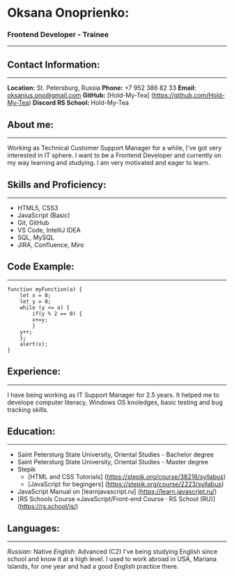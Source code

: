 # Oksana Onoprienko:
### Frontend Developer - Trainee
***********
## Contact Information:
**************
**Location:** St. Petersburg, Russia
**Phone:** +7 952 386 82 33
**Email:** oksanius.ono@gmail.com
**GitHub:** [Hold-My-Tea] (https://github.com/Hold-My-Tea)
**Discord RS School:** Hold-My-Tea
## About me:
*******************
Working as Technical Customer Support Manager for a while, I've got very interested in IT sphere. I want to be a Frontend Developer and currently on my way learning and studying. I am very motivated and eager to learn.
## Skills and Proficiency:
*********************
* HTML5, CSS3
* JavaScript (Basic)
* Git, GitHub
* VS Code, IntelliJ IDEA
* SQL, MySQL
* JIRA, Confluence, Miro
## Code Example:
***********************
```
function myFunction(a) {
    let x = 0;
    let y = 0;
    while (y <= a) {
	    if(y % 2 == 0) {
   	    x+=y;
	    }
 	y++;
    };
    alert(x);
}
```
## Experience:
*************************
I have being working as IT Support Manager for 2.5 years. It helped me to develope computer literacy, Windows OS knoledges, basic testing and bug tracking skills.
## Education:
*************************
* Saint Petersturg State University, Oriental Studies - Bachelor degree
* Saint Petersturg State University, Oriental Studies - Master degree
* Stepik
    * [HTML and CSS Tutorials] (https://stepik.org/course/38218/syllabus)
    * [JavaScript for begingers] (https://stepik.org/course/2223/syllabus)
* JavaScript Manual on [learnjavascript.ru] (https://learn.javascript.ru/)
* [RS Schools Course «JavaScript/Front-end Course · RS School (RU)] (https://rs.school/js/)
## Languages:
******************************
*Russian:* Native
*English:* Advanced (C2)
I've being studying English since school and know it at a high level. I used to work abroad in USA, Mariana Islands, for one year and had a good English practice there.
